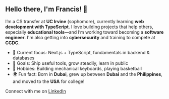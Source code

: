 ## Hello there, I'm Francis! 👋

I’m a CS transfer at **UC Irvine** (sophomore), currently learning **web development with TypeScript**. I love building projects that help others, especially **educational tools**—and I’m working toward becoming a **software engineer**. I'm also getting into **cybersecurity** and training to compete at **CCDC**.

- 🔭 Current focus: Next.js + TypeScript, fundamentals in backend & databases  
- 🎯 Goals: Ship useful tools, grow steadily, learn in public  
- 🧰 Hobbies: Building mechanical keyboards, playing basketball  
- 🌍 Fun fact: Born in **Dubai**, grew up between **Dubai** and the **Philippines**, and moved to the **USA** for college!

Connect with me on [LinkedIn](linkedin.com/in/francis-e-padua)

